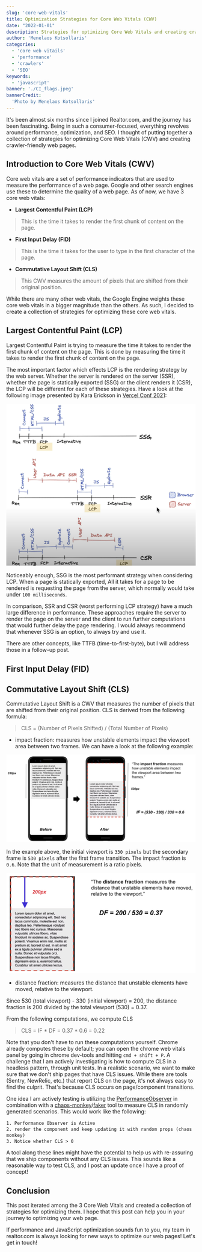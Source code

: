 ```yaml
---
slug: 'core-web-vitals'
title: Optimization Strategies for Core Web Vitals (CWV)
date: "2022-01-01"
description: Strategies for optimizing Core Web Vitals and creating crawler-friendly web pages.
author: 'Menelaos Kotsollaris'
categories:
  - 'core web vitails'
  - 'performance'
  - 'crawlers'
  - 'SEO'
keywords:
  - 'javascript'
banner: './CI_flags.jpeg'
bannerCredit:
  'Photo by Menelaos Kotsollaris'
---
```


It's been almost six months since I joined Realtor.com, and the journey has been fascinating. Being in such a consumer-focused, everything revolves around performance, optimization, and SEO. I thought of putting together a collection of strategies for optimizing Core Web Vitals (CWV) and creating crawler-friendly web pages.

## Introduction to Core Web Vitals (CWV)

Core web vitals are a set of performance indicators that are used to measure the performance of a web page. Google and other search engines use these to determine the quality of a web page. As of now, we have 3 core web vitals:

- **Largest Contentful Paint (LCP)**

> This is the time it takes to render the first chunk of content on the page.

- **First Input Delay (FID)**

> This is the time it takes for the user to type in the first character of the page.

- **Commutative Layout Shift (CLS)**

> This CWV measures the amount of pixels that are shifted from their original position.

While there are many other web vitals, the Google Engine weights these core web vitals in a bigger magnitude than the others. As such, I decided to create a collection of strategies for optimizing these core web vitals.

## Largest Contentful Paint (LCP)

Largest Contentful Paint is trying to measure the time it takes to render the first chunk of content on the page. This is done by measuring the time it takes to render the first chunk of content on the page. 

The most important factor which effects LCP is the rendering strategy by the web server. Whether the server is rendered on the server (SSR), whether the page is statically exported (SSG) or the client renders it (CSR), the LCP will be different for each of these strategies. Have a look at the following image presented by Kara Erickson in [Vercel Conf 2021](https://www.youtube.com/watch?v=Nl4OwNhh2QI&t=760s):

![LCP - SSG vs SSR vs CSR](vercel_SSG_SSR_CSR.png)

Noticeably enough, SSG is the most performant strategy when considering LCP. When a page is statically exported, All it takes for a page to be rendered is requesting the page from the server, which normally would take under `100 milliseconds`.

In comparison, SSR and CSR (worst performing LCP strategy) have a much large difference in performance. These approaches require the server to render the page on the server and the client to run further computations that would further delay the page rendering. I would always recommend that whenever SSG is an option, to always try and use it.

There are other concepts, like TTFB (time-to-first-byte), but I will address those in a follow-up post.

## First Input Delay (FID)

## Commutative Layout Shift (CLS)

Commutative Layout Shift is a CWV that measures the number of pixels that are shifted from their original position. CLS is derived from the following formula:

  >  CLS = (Number of Pixels Shifted) / (Total Number of Pixels)

- impact fraction: measures how unstable elements impact the viewport area between two frames. We can have a look at the following example:

![Impact Fraction](CLS_impact_fraction.png)

In the example above, the initial viewport is `330 pixels` but the secondary frame is `530 pixels` after the first frame transition. The impact fraction is `0.6`. Note that the unit of measurement is a ratio pixels.

![Distance Fraction](CLS_distance_fraction.png)

- distance fraction: measures the distance that unstable elements have moved, relative to the viewport.

Since 530 (total viewport) - 330 (initial viewport) = 200, the distance fraction is 200 divided by the total viewport (530) = 0.37.

From the following computations, we compute CLS

  > CLS = IF * DF = 0.37 * 0.6 = 0.22

Note that you don't have to run these computations yourself. Chrome already computes these by default; you can open the chrome web vitals panel by going in chrome dev-tools and hitting `cmd + shift + P`. A challenge that I am actively investigating is how to compute CLS in a headless pattern, through unit tests. In a realistic scenario, we want to make sure that we don't ship pages that have CLS issues. While there are tools (Sentry, NewRelic, etc.) that report CLS on the page, it's not always easy to find the culprit. That's because CLS occurs on page/component transitions.

One idea I am actively testing is utilizing the [PerformanceObserver](https://web.dev/cls/#measure-cls-in-javascript) in combination with a [chaos-monkey](https://netflix.github.io/chaosmonkey/)/[faker](https://github.com/marak/Faker.js/) tool to measure CLS in randomly generated scenarios. This would work like the following:

```
1. Performance Observer is Active
2. render the component and keep updating it with random props (chaos monkey)
3. Notice whether CLS > 0
```
A tool along these lines might have the potential to help us with re-assuring that we ship components without any CLS issues. This sounds like a reasonable way to test CLS, and I post an update once I have a proof of concept!

## Conclusion

This post iterated among the 3 Core Web Vitals and created a collection of strategies for optimizing them. I hope that this post can help you in your journey to optimizing your web page. 

If performance and JavaScript optimization sounds fun to you, my team in realtor.com is always looking for new ways to optimize our web pages! Let's get in touch!